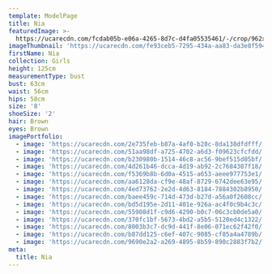 ```yaml
---
template: ModelPage
title: Nia
featuredImage: >-
  https://ucarecdn.com/fcdab05b-e06a-4265-8d7c-d4fa05535461/-/crop/962x394/0,0/-/preview/
imageThumbnail: 'https://ucarecdn.com/fe93ceb5-7295-434a-aa83-da3e8f5940de/'
firstName: Nia
collection: Girls
height: 125cm
measurementType: bust
bust: 63cm
waist: 56cm
hips: 58cm
size: '8'
shoeSize: '2'
hair: Brown
eyes: Brown
imagePortfolio:
  - image: 'https://ucarecdn.com/2e735feb-b87a-4af0-b28c-8da138dfdfff/'
  - image: 'https://ucarecdn.com/51aa98df-a725-4702-a6d3-f09623cfcfdd/'
  - image: 'https://ucarecdn.com/b230980b-1514-46c8-ac56-9bef515d05bf/'
  - image: 'https://ucarecdn.com/4d261b46-dcca-4d19-ab92-2c7684307f18/'
  - image: 'https://ucarecdn.com/f5369b8b-6d0a-4515-a653-aeee977753e1/'
  - image: 'https://ucarecdn.com/aa6128da-cf9e-48af-8729-6742dee63e95/'
  - image: 'https://ucarecdn.com/4ed73762-2e2d-4d63-8184-7884302b8950/'
  - image: 'https://ucarecdn.com/baee459c-714d-473d-b27d-a56a0f2608cc/'
  - image: 'https://ucarecdn.com/bd5d195e-2d11-401e-926a-ac4f0c9b4c3c/'
  - image: 'https://ucarecdn.com/55908d1f-c9d6-4290-b0c7-06c3cb0de5a0/'
  - image: 'https://ucarecdn.com/370fc1bf-5673-4bd2-a5b5-5120ed4c1322/'
  - image: 'https://ucarecdn.com/8003b3c7-dc9d-441f-8e06-071ec62f42f0/'
  - image: 'https://ucarecdn.com/b87dd125-c6ef-407c-9085-cf85a4a4789b/'
  - image: 'https://ucarecdn.com/9690e2a2-a269-4895-8b59-890c2883f7b2/'
meta:
  title: Nia
---
```


